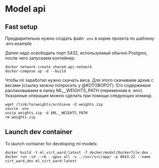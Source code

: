 # Model api

## Fast setup
Предварительно нужно создать файл ```.env``` в корне проекта по шаблону .env.example

Далее надо освободить порт 5432, используемый обычно Postgres, после чего запускаем контейнер:

```shell
docker network create shared-api-network
docker-compose up -d --build
```

Чтобы ml заработал нужно скачать веса. Для этого скачиваем архив с весами (ссылку можно попросить у @KOTOBOPOT). Его содержимое распаковываем в папку ML__WEIGHTS_PATH (переменная в .env). Указанные операции можно сделать при помощи следующих команд:

```shell
wget /link/to/weights/archieve -O weights.zip
source .env
unzip weights.zip -d $ML__WEIGHTS_PATH
rm weights.zip
```


## Launch dev container
 To launch container for developing ml models:  
```shell
docker build -t ml_virt_ward:latest -f docker/model/Dockerfile_dev .
docker run -id --rm --gpus all -v .:/usr/src/app/ -p 8843:22 --name virt_ward_dev ml_virt_ward:latest
```

